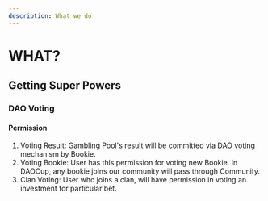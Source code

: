 ```yaml
---
description: What we do
---
```


# WHAT?

## Getting Super Powers

### DAO Voting

#### Permission

1. Voting Result: Gambling Pool's result will be committed via DAO voting mechanism by Bookie.
2. Voting Bookie: User has this permission for voting new Bookie. In DAOCup, any bookie joins our community will pass through Community.
3. Clan Voting: User who joins a clan, will have permission in voting an investment for particular bet.



